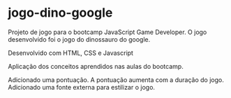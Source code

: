 # jogo-dino-google
Projeto de jogo para o bootcamp JavaScript Game Developer. O jogo desenvolvido foi o jogo do dinossauro do google.

Desenvolvido com HTML, CSS e Javascript

Aplicação dos conceitos aprendidos nas aulas do bootcamp.

Adicionado uma pontuação. A pontuação aumenta com a duração do jogo.
Adicionado uma fonte externa para estilizar o jogo.
